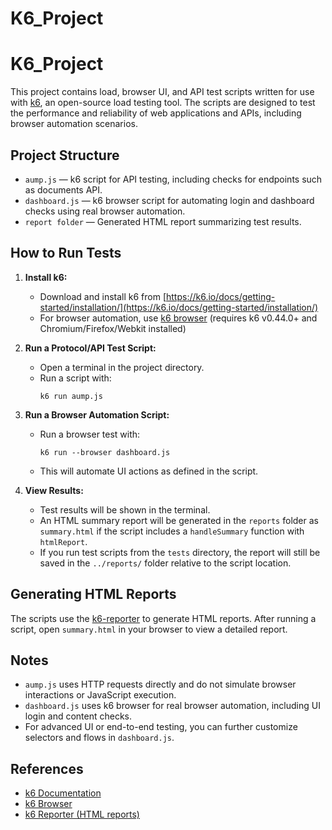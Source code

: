 # K6_Project

# K6_Project

This project contains load, browser UI, and API test scripts written for use with [k6](https://k6.io/), an open-source load testing tool. The scripts are designed to test the performance and reliability of web applications and APIs, including browser automation scenarios.

## Project Structure

- `aump.js` — k6 script for API testing, including checks for endpoints such as documents API.
- `dashboard.js` — k6 browser script for automating login and dashboard checks using real browser automation.
- `report folder` — Generated HTML report summarizing test results.

## How to Run Tests

1. **Install k6:**
   - Download and install k6 from [https://k6.io/docs/getting-started/installation/](https://k6.io/docs/getting-started/installation/)
   - For browser automation, use [k6 browser](https://k6.io/docs/using-k6/browser/) (requires k6 v0.44.0+ and Chromium/Firefox/Webkit installed)

2. **Run a Protocol/API Test Script:**
   - Open a terminal in the project directory.
   - Run a script with:
     ```
     k6 run aump.js
     ```

3. **Run a Browser Automation Script:**
   - Run a browser test with:
     ```
     k6 run --browser dashboard.js
     ```
   - This will automate UI actions as defined in the script.


4. **View Results:**
   - Test results will be shown in the terminal.
   - An HTML summary report will be generated in the `reports` folder as `summary.html` if the script includes a `handleSummary` function with `htmlReport`.
   - If you run test scripts from the `tests` directory, the report will still be saved in the `../reports/` folder relative to the script location.

## Generating HTML Reports

The scripts use the [k6-reporter](https://github.com/benc-uk/k6-reporter) to generate HTML reports. After running a script, open `summary.html` in your browser to view a detailed report.

## Notes
- `aump.js` uses HTTP requests directly and do not simulate browser interactions or JavaScript execution.
- `dashboard.js` uses k6 browser for real browser automation, including UI login and content checks.
- For advanced UI or end-to-end testing, you can further customize selectors and flows in `dashboard.js`.

## References
- [k6 Documentation](https://k6.io/docs/)
- [k6 Browser](https://k6.io/docs/using-k6/browser/)
- [k6 Reporter (HTML reports)](https://github.com/benc-uk/k6-reporter)
